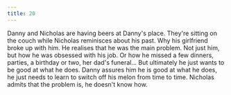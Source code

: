 ```yaml
---
title: 20
---
```


Danny and Nicholas are having beers at Danny's place.
They're sitting on the couch while Nicholas reminisces about his past.
Why his girlfriend broke up with him.
He realises that he was the main problem.
Not just him, but how he was obsessed with his job.
Or how he missed a few dinners, parties, a birthday or two, her dad's funeral&hellip;
But ultimately he just wants to be good at what he does.
Danny assures him he is good at what he does, he just needs to learn to switch off his melon from time to time.
Nicholas admits that the problem is, he doesn't know how.

